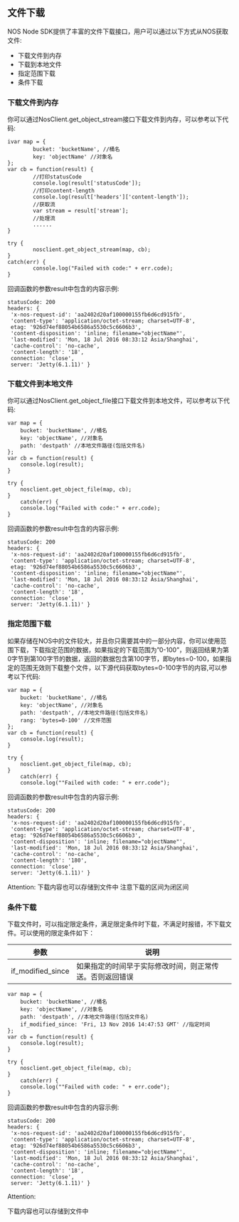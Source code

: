 
## 文件下载

NOS Node SDK提供了丰富的文件下载接口，用户可以通过以下方式从NOS获取文件:

* 下载文件到内存
* 下载到本地文件
* 指定范围下载
* 条件下载

### 下载文件到内存

你可以通过NosClient.get_object_stream接口下载文件到内存，可以参考以下代码:

    ivar map = {
            bucket: 'bucketName', //桶名
            key: 'objectName' //对象名
    };
    var cb = function(result) {
            //打印statusCode
            console.log(result['statusCode']);
            //打印content-length
            console.log(result['headers']['content-length']);
            //获取流
            var stream = result['stream'];
            //处理流
            ......
    }
    
    try {
            nosclient.get_object_stream(map, cb);
    }
    catch(err) {
            console.log("Failed with code:" + err.code);
    }

回调函数的参数result中包含的内容示例:

    statusCode: 200
    headers: {
     'x-nos-request-id': 'aa2402d20af100000155fb6d6cd915fb',
     'content-type': 'application/octet-stream; charset=UTF-8',
     etag: '926d74ef88054b6586a5530c5c6606b3',
     'content-disposition': 'inline; filename="objectName"',
     'last-modified': 'Mon, 18 Jul 2016 08:33:12 Asia/Shanghai',
     'cache-control': 'no-cache',
     'content-length': '18',
     connection: 'close',
     server: 'Jetty(6.1.11)' }

### 下载文件到本地文件

你可以通过NosClient.get_object_file接口下载文件到本地文件，可以参考以下代码:

    var map = {
        bucket: 'bucketName', //桶名
        key: 'objectName', //对象名
        path: 'destpath' //本地文件路径(包括文件名)
    };
    var cb = function(result) {
        console.log(result);
    }
    
    try {
        nosclient.get_object_file(map, cb);
    }
        catch(err) {
        console.log("Failed with code:" + err.code);
    }

回调函数的参数result中包含的内容示例:

    statusCode: 200
    headers: {
     'x-nos-request-id': 'aa2402d20af100000155fb6d6cd915fb',
     'content-type': 'application/octet-stream; charset=UTF-8',
     etag: '926d74ef88054b6586a5530c5c6606b3',
     'content-disposition': 'inline; filename="objectName"',
     'last-modified': 'Mon, 18 Jul 2016 08:33:12 Asia/Shanghai',
     'cache-control': 'no-cache',
     'content-length': '18',
     connection: 'close',
     server: 'Jetty(6.1.11)' }

### 指定范围下载

如果存储在NOS中的文件较大，并且你只需要其中的一部分内容，你可以使用范围下载，下载指定范围的数据，如果指定的下载范围为”0-100”，则返回结果为第0字节到第100字节的数据，返回的数据包含第100字节，即bytes=0-100，如果指定的范围无效则下载整个文件，以下源代码获取bytes=0-100字节的内容,可以参考以下代码:

    var map = {
        bucket: 'bucketName', //桶名
        key: 'objectName', //对象名
        path: 'destpath', //本地文件路径(包括文件名)
        rang: 'bytes=0-100' //文件范围
    };
    var cb = function(result) {
        console.log(result);
    }
    
    try {
        nosclient.get_object_file(map, cb);
    }
        catch(err) {
        console.log(""Failed with code: " + err.code");

回调函数的参数result中包含的内容示例:

    statusCode: 200
    headers: {
     'x-nos-request-id': 'aa2402d20af100000155fb6d6cd915fb',
     'content-type': 'application/octet-stream; charset=UTF-8',
     etag: '926d74ef88054b6586a5530c5c6606b3',
     'content-disposition': 'inline; filename="objectName"',
     'last-modified': 'Mon, 18 Jul 2016 08:33:12 Asia/Shanghai',
     'cache-control': 'no-cache',
     'content-length': '180',
     connection: 'close',
     server: 'Jetty(6.1.11)' }

<span>Attention:</span>
下载内容也可以存储到文件中
注意下载的区间为闭区间

### 条件下载

下载文件时，可以指定限定条件，满足限定条件时下载，不满足时报错，不下载文件。可以使用的限定条件如下：

|**参数**|	                   **说明**                       |
|--------|----------------------------------------------------|
|if_modified_since|如果指定的时间早于实际修改时间，则正常传送。否则返回错误|

    var map = {
        bucket: 'bucketName', //桶名
        key: 'objectName', //对象名
        path: 'destpath', //本地文件路径(包括文件名)
        if_modified_since: 'Fri, 13 Nov 2016 14:47:53 GMT' //指定时间
    };
    var cb = function(result) {
        console.log(result);
    }
    
    try {
        nosclient.get_object_file(map, cb);
    }
        catch(err) {
        console.log(""Failed with code: " + err.code");
    }

回调函数的参数result中包含的内容示例:

    statusCode: 200
    headers: {
     'x-nos-request-id': 'aa2402d20af100000155fb6d6cd915fb',
     'content-type': 'application/octet-stream; charset=UTF-8',
     etag: '926d74ef88054b6586a5530c5c6606b3',
     'content-disposition': 'inline; filename="objectName"',
     'last-modified': 'Mon, 18 Jul 2016 08:33:12 Asia/Shanghai',
     'cache-control': 'no-cache',
     'content-length': '18',
     connection: 'close',
     server: 'Jetty(6.1.11)' }

<span>Attention:</span><div class="alertContent">下载内容也可以存储到文件中</div>
